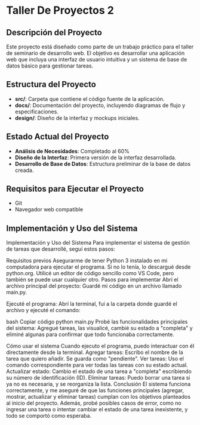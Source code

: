# Taller De Proyectos 2

## Descripción del Proyecto
Este proyecto está diseñado como parte de un trabajo práctico para el taller de seminario de desarrollo web. El objetivo es desarrollar una aplicación web que incluya una interfaz de usuario intuitiva y un sistema de base de datos básico para gestionar tareas.

## Estructura del Proyecto
- **src/**: Carpeta que contiene el código fuente de la aplicación.
- **docs/**: Documentación del proyecto, incluyendo diagramas de flujo y especificaciones.
- **design/**: Diseño de la interfaz y mockups iniciales.

## Estado Actual del Proyecto
- **Análisis de Necesidades**: Completado al 60%
- **Diseño de la Interfaz**: Primera versión de la interfaz desarrollada.
- **Desarrollo de Base de Datos**: Estructura preliminar de la base de datos creada.

## Requisitos para Ejecutar el Proyecto
- Git
- Navegador web compatible

## Implementación y Uso del Sistema

Implementación y Uso del Sistema
Para implementar el sistema de gestión de tareas que desarrollé, seguí estos pasos:

Requisitos previos
Asegurarme de tener Python 3 instalado en mi computadora para ejecutar el programa.
Si no lo tenía, lo descargué desde python.org.
Utilicé un editor de código sencillo como VS Code, pero también se puede usar cualquier otro.
Pasos para implementar
Abrí el archivo principal del proyecto:
Guardé mi código en un archivo llamado main.py.

Ejecuté el programa:
Abrí la terminal, fui a la carpeta donde guardé el archivo y ejecuté el comando:

bash
Copiar código
python main.py
Probé las funcionalidades principales del sistema:
Agregué tareas, las visualicé, cambié su estado a "completa" y eliminé algunas para confirmar que todo funcionaba correctamente.

Cómo usar el sistema
Cuando ejecuto el programa, puedo interactuar con él directamente desde la terminal.
Agregar tareas: Escribo el nombre de la tarea que quiero añadir. Se guarda como "pendiente".
Ver tareas: Uso el comando correspondiente para ver todas las tareas con su estado actual.
Actualizar estado: Cambio el estado de una tarea a "completa" escribiendo su número de identificación (ID).
Eliminar tareas: Puedo borrar una tarea si ya no es necesaria, y se reorganiza la lista.
Conclusión
El sistema funciona correctamente, y me aseguré de que las funciones principales (agregar, mostrar, actualizar y eliminar tareas) cumplan con los objetivos planteados al inicio del proyecto. Además, probé posibles casos de error, como no ingresar una tarea o intentar cambiar el estado de una tarea inexistente, y todo se comportó como esperaba.
